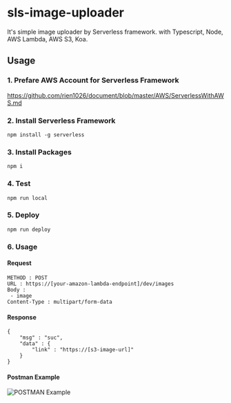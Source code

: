 # sls-image-uploader
It's simple image uploader by Serverless framework.
with Typescript, Node, AWS Lambda, AWS S3, Koa.

## Usage
### 1. Prefare AWS Account for Serverless Framework
https://github.com/rien1026/document/blob/master/AWS/ServerlessWithAWS.md
### 2. Install Serverless Framework
```
npm install -g serverless
```
### 3. Install Packages
```
npm i
```
### 4. Test
```
npm run local
```
### 5. Deploy
```
npm run deploy
```
### 6. Usage
#### Request
```
METHOD : POST 
URL : https://[your-amazon-lambda-endpoint]/dev/images
Body : 
 - image
Content-Type : multipart/form-data
```
#### Response
```
{
    "msg" : "suc",
    "data" : {
        "link" : "https://[s3-image-url]"
    }
}
```
#### Postman Example
![POSTMAN Example](https://csy-image-uploader-bucket.s3.ap-northeast-2.amazonaws.com/image/image-uploader-usage-example.png)
